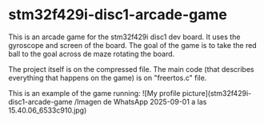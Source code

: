 # stm32f429i-disc1-arcade-game
This is an arcade game for the stm32f429i disc1 dev board. It uses the gyroscope and screen of the board. The goal of the game is to take the red ball to the goal across de maze rotating the board.

The project itself is on the compressed file.
The main code (that describes everything that happens on the game) is on "freertos.c" file.

This is an example of the game running:
![My profile picture](stm32f429i-disc1-arcade-game
/Imagen de WhatsApp 2025-09-01 a las 15.40.06_6533c910.jpg)

